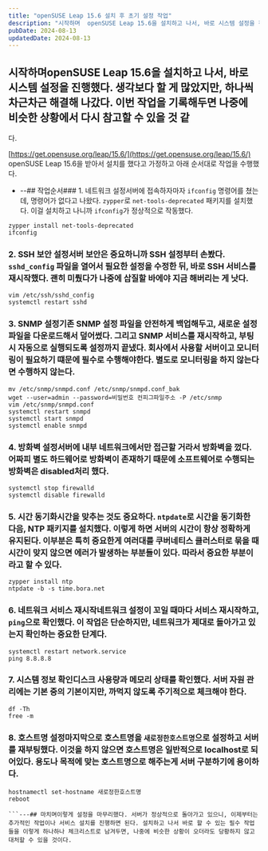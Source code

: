 ```yaml
---
title: "openSUSE Leap 15.6 설치 후 초기 설정 작업"
description: "시작하며  openSUSE Leap 15.6을 설치하고 나서, 바로 시스템 설정을 진행했다. 생각보다 할 게 많았지만, 하나씩 차근차근 해결해 나갔다. 이번 작업을 기록해두면 나중에 비슷한 상황에서 다시 참고할 수 있을 것 같다.  https://get.opensuse.org/leap/..."
pubDate: 2024-08-13
updatedDate: 2024-08-13
---
```


## 시작하며openSUSE Leap 15.6을 설치하고 나서, 바로 시스템 설정을 진행했다. 생각보다 할 게 많았지만, 하나씩 차근차근 해결해 나갔다. 이번 작업을 기록해두면 나중에 비슷한 상황에서 다시 참고할 수 있을 것 같

다.

[https://get.opensuse.org/leap/15.6/](https://get.opensuse.org/leap/15.6/)
openSUSE Leap 15.6을 받아서 설치를 했다고 가정하고 아래 순서대로 작업을 수행했다.
- --## 작업순서### 1. 네트워크 설정서버에 접속하자마자 `ifconfig` 명령어를 쳤는데, 명령어가 없다고 나왔다. `zypper`로 `net-tools-deprecated` 패키지를 설치했다. 이걸 설치하고 나니까 `ifconfig`가 정상적으로 작동했다.
```
zypper install net-tools-deprecated
ifconfig

```

### 2. SSH 보안 설정서버 보안은 중요하니까 SSH 설정부터 손봤다. `sshd_config` 파일을 열어서 필요한 설정을 수정한 뒤, 바로 SSH 서비스를 재시작했다. 괜히 미뤘다가 나중에 삽질할 바에야 지금 해버리는 게 낫다.
```
vim /etc/ssh/sshd_config
systemctl restart sshd

```

### 3. SNMP 설정기존 SNMP 설정 파일을 안전하게 백업해두고, 새로운 설정 파일을 다운로드해서 덮어썼다. 그리고 SNMP 서비스를 재시작하고, 부팅 시 자동으로 실행되도록 설정까지 끝냈다. 회사에서 사용할 서버이고 모니터링이 필요하기 떄문에 필수로 수행해야한다. 별도로 모니터링을 하지 않는다면 수행하지 않는다.
```
mv /etc/snmp/snmpd.conf /etc/snmp/snmpd.conf_bak
wget --user=admin --password=비밀번호 컨피그파일주소 -P /etc/snmp
vim /etc/snmp/snmpd.conf
systemctl restart snmpd
systemctl start snmpd
systemctl enable snmpd

```

### 4. 방화벽 설정서버에 내부 네트워크에서만 접근할 거라서 방화벽을 껐다. 어짜피 별도 하드웨어로 방화벽이 존재하기 때문에 소프트웨어로 수행되는 방화벽은 disabled처리 했다.
```
systemctl stop firewalld
systemctl disable firewalld

```

### 5. 시간 동기화시간을 맞추는 것도 중요하다. `ntpdate`로 시간을 동기화한 다음, NTP 패키지를 설치했다. 이렇게 하면 서버의 시간이 항상 정확하게 유지된다. 이부분은 특히 중요한게 여러대를 쿠버네티스 클러스터로 묶을 때 시간이 맞지 않으면 에러가 발생하는 부분들이 있다. 따라서 중요한 부분이라고 할 수 있다.
```
zypper install ntp
ntpdate -b -s time.bora.net

```

### 6. 네트워크 서비스 재시작네트워크 설정이 꼬일 때마다 서비스 재시작하고, `ping`으로 확인했다. 이 작업은 단순하지만, 네트워크가 제대로 돌아가고 있는지 확인하는 중요한 단계다.
```
systemctl restart network.service
ping 8.8.8.8

```

### 7. 시스템 정보 확인디스크 사용량과 메모리 상태를 확인했다. 서버 자원 관리에는 기본 중의 기본이지만, 까먹지 않도록 주기적으로 체크해야 한다.
```
df -Th
free -m

```

### 8. 호스트명 설정마지막으로 호스트명을 `새로정한호스트명`으로 설정하고 서버를 재부팅했다. 이것을 하지 않으면 호스트명은 일반적으로 localhost로 되어있다. 용도나 목적에 맞는 호스트명으로 해주는게 서버 구분하기에 용이하다.
```
hostnamectl set-hostname 새로정한호스트명
reboot

```---## 마치며이렇게 설정을 마무리했다. 서버가 정상적으로 돌아가고 있으니, 이제부터는 추가적인 작업이나 서비스 설치를 진행하면 된다. 설치하고 나서 바로 할 수 있는 필수 작업들을 이렇게 하나하나 체크리스트로 남겨두면, 나중에 비슷한 상황이 오더라도 당황하지 않고 대처할 수 있을 것이다.